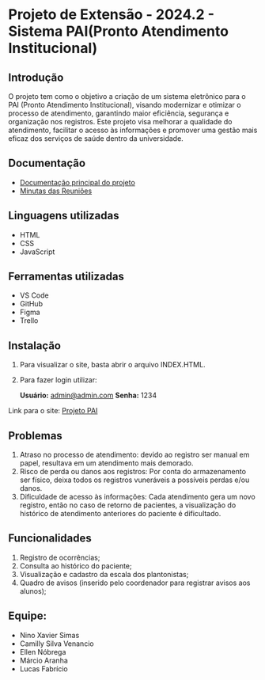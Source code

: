 # Projeto de Extensão - 2024.2 - Sistema PAI(Pronto Atendimento Institucional)
## Introdução

O projeto tem como o objetivo a criação de um sistema eletrônico para o PAI (Pronto Atendimento Institucional), visando modernizar e otimizar o processo de atendimento, garantindo maior eficiência, segurança e organização nos registros. Este projeto visa melhorar a qualidade do atendimento, facilitar o acesso às informações e promover uma gestão mais eficaz dos serviços de saúde dentro da universidade.

## Documentação
* [Documentação principal do projeto](https://docs.google.com/document/d/1fyHg4xqPUZPvmofl27iYEhMXS6r9Jg1KQsGO3RyhiXA/edit?usp=sharing)
* [Minutas das Reuniões](https://docs.google.com/document/d/1brs21W-Ulmum2vwUS1kMsI_fDc20mn3v5z5bthJPKyo/edit?tab=t.0)

## Linguagens utilizadas
* HTML
* CSS
* JavaScript

## Ferramentas utilizadas
* VS Code
* GitHub
* Figma
* Trello

## Instalação
1. Para visualizar o site, basta abrir o arquivo INDEX.HTML.

2. Para fazer login utilizar:

   **Usuário:** admin@admin.com
   **Senha:** 1234

Link para o site: [Projeto PAI](https://aranha1975.github.io/)


## Problemas
1. Atraso no processo de atendimento: devido ao registro ser manual em papel, resultava em um atendimento mais demorado.
2. Risco de perda ou danos aos registros: Por conta do armazenamento ser físico, deixa todos os registros vuneráveis a possíveis perdas e/ou danos.
3. Dificuldade de acesso às informações: Cada atendimento gera um novo registro, então no caso de retorno de pacientes, a visualização do histórico de atendimento anteriores do paciente é dificultado.

## Funcionalidades
1. Registro de ocorrências;
2. Consulta ao histórico do paciente;
3. Visualização e cadastro da escala dos plantonistas;
4. Quadro de avisos (inserido pelo coordenador para registrar avisos aos alunos);






## Equipe:
* Nino Xavier Simas 
* Camilly Silva Venancio
* Ellen Nóbrega
* Márcio Aranha
* Lucas Fabrício

